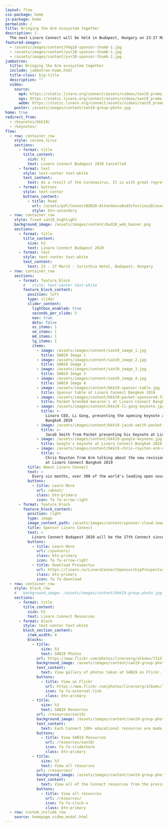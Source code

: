 ```yaml
---
layout: flow
css-package: home
js-package: home
permalink: /
title: Bringing the Arm ecosystem together
description: |-
  The next Linaro Connect will be held in Budapest, Hungary on 23-27 March, 2020.
featured-images:
  - /assets/images/content/hkg18-sponsor-thumb-1.jpg
  - /assets/images/content/yvr18-sponsor-thumb-1.jpg
  - /assets/images/content/yvr18-sponsor-thumb-2.jpg
jumbotron:
  title: Bringing the Arm ecosystem together
  include: jumbotron-home.html
  title-class: big-title
  description: ""
  video:
    source:
      mp4: https://static.linaro.org/connect/assets/videos/san19_promo_banner.mp4
      ogv: https://static.linaro.org/connect/assets/videos/san19_promo_banner.ogv
      webm: https://static.linaro.org/connect/assets/videos/san19_promo_banner.webm
    poster: /assets/images/content/san19-group-photo.jpg
home: true
redirect_from:
  - /keynotes/bkk19/
  - /keynotes/
flow:
  - row: container_row
    style: corona_virus
    sections:
      - format: title
        title_content:
          size: h2
          text: Linaro Connect Budapest 2020 Cancelled
      - format: text
        style: text-center text-white
        text_content:
          text: As a result of the Coronavirus, It is with great regret that we have decided to cancel the upcoming Linaro Connect which was due to be held on 23-27 March 2020 at Corinthia Hotel in Budapest, Hungary. You can read the complete statement here.
      - format: buttons
        style: text-center
        buttons_content:
          - title: Read
            url: /assets/pdf/ConnectBUD20-AttendanceAndInfectiousDiseases-CoronaVirus.pdf
            style: btn-secondary
  - row: container_row
    style: fixed san19_highlight
    background_image: /assets/images/content/bud20_web_banner.png
    sections:
      - format: title
        title_content:
          size: h2
          text: Linaro Connect Budapest 2020
      - format: text
        style: text-center text-white
        text_content:
          text: 23 - 27 March - Corinthia Hotel, Budapest, Hungary
  - row: container_row
    sections:
      - format: feature_block
        #   style: text-center text-white
        feature_block_content:
          position: left
          type: slider
          slider_content:
            lightbox_enabled: true
            seconds_per_slide: 5
            nav: true
            dots: false
            xs_items: 1
            sm_items: 1
            md_items: 1
            lg_items: 1
            items:
              - image: /assets/images/content/san19_image_1.jpg
                title: SAN19 Image 1
              - image: /assets/images/content/san19_image_2.jpg
                title: SAN19 Image 2
              - image: /assets/images/content/san19_image_3.jpg
                title: SAN19 Image 3
              - image: /assets/images/content/san19_image_4.jpg
                title: SAN19 Image 4
              - image: /assets/images/content/bkk19-sponsor-table.jpg
                title: Sponsor table at Linaro Connect Bangkok 2019
              - image: /assets/images/content/bkk19-packet-sponsored-food.jpg
                title: Packet branded macaron's at Linaro Connect Bangkok 2019
              - image: /assets/images/content/bkk19-li-gong-keynote.jpg
                title: >-
                  Linaro CEO, Li Gong, presenting the opening keynote at Linaro Connect
                  Bangkok 2019
              - image: /assets/images/content/bkk19-jacob-smith-packet-keynote.jpg
                title: >-
                  Jacob Smith from Packet presenting his keynote at Linaro Connect Bangkok 2019
              - image: /assets/images/content/bkk19-google-keynote.jpg
                title: Google's keynote at Linaro Connect Bangkok 2019
              - image: /assets/images/content/bkk19-chris-royston-arm-developer-talk.jpg
                title: >-
                  Chris Royston from Arm talking about the new revision of developer.arm.com
                  at Linaro Connect Bangkok 2019
          title: About Linaro Connect
          text: >
            Every six months, over 300 of the world's leading open source engineers working on Arm get together for a full week of engineering sessions and hacking at Linaro Connect. The next Connect will be held in Budapest, Hungary March 23-27, 2020. Registration is now open!
          buttons:
            - title: Learn More
              url: /about/
              class: btn-primary
              icon: fa fa-arrow-right
      - format: feature_block
        feature_block_content:
          position: right
          type: image
          image_content_path: /assets/images/content/sponsor-cloud-image.png
          title: Sponsor Linaro Connect
          text: >
            Linaro Connect Budapest 2020 will be the 27th Connect since Linaro started in June 2010. Hundreds of the world’s best Linux on Arm developers come to Linaro Connect each time because they know it is the leading place to meet with the global community and to learn about what is going on in the industry. Sponsorship of the event puts your brand in front of all the event attendees – both the 400+ on-site and all those who participate remotely, as well as the thousands who view the website and social media before, during and after the event.
          buttons:
            - title: Learn More
              url: /sponsors/
              class: btn-primary
              icon: fa fa-arrow-right
            - title: Download Prospectus
              url: https://linaro.co/LinaroConnectSponsorshipProspectus
              class: btn-primary
              icon: fa fa-download
  - row: container_row
    style: block_row
    #   background_image: /assets/images/content/bkk19-group-photo.jpg
    sections:
      - format: title
        title_content:
          size: h2
          text: Linaro Connect Resources
      - format: block
        style: text-center text-white
        block_section_content:
          item_width: 4
          blocks:
            - title:
                size: h3
                text: SAN19 Photos
              url: https://www.flickr.com/photos/linaroorg/albums/72157710107995052
              background_image: /assets/images/content/san19-group-photo.jpg
              text_content:
                text: View gallery of photos taken at SAN19 on Flickr.
              buttons:
                - title: View on Flickr
                  url: https://www.flickr.com/photos/linaroorg/albums/72157710107995052
                  icon: fa fa-external-link
                  class: btn-primary
            - title:
                size: h3
                text: SAN19 Resources
              url: /resources/san19/
              background_image: /assets/images/content/san19-group-photo.jpg
              text_content:
                text: Each Connect 100+ educational resources are made available to the public. See the resources from BKK19.
              buttons:
                - title: View SAN19 Resources
                  url: /resources/san19/
                  icon: fa fa-slideshare
                  class: btn-primary
            - title:
                size: h3
                text: View all resources
              url: /resources/
              background_image: /assets/images/content/san19-group-photo.jpg
              text_content:
                text: View all of the Connect resources from the previous Linaro Connect events.
              buttons:
                - title: View all resources
                  url: /resources/
                  icon: fa fa-clock-o
                  class: btn-primary
  - row: custom_include_row
    source: homepage_video_modal.html
---
```

